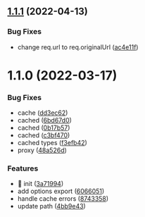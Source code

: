 ## [1.1.1](https://github.com/doclify/doclify-proxy/compare/v1.1.0...v1.1.1) (2022-04-13)


### Bug Fixes

* change req.url to req.originalUrl ([ac4e11f](https://github.com/doclify/doclify-proxy/commit/ac4e11fadfe69d8006eb35c7e01142164da31b9e))

# 1.1.0 (2022-03-17)


### Bug Fixes

* cache ([dd3ec62](https://github.com/doclify/doclify-proxy/commit/dd3ec62ccd509df63a0c26d86af9d016a7b66ea3))
* cached ([6bd67d0](https://github.com/doclify/doclify-proxy/commit/6bd67d07286458eaeb646849120bf7f19ff0e69a))
* cached ([0b17b57](https://github.com/doclify/doclify-proxy/commit/0b17b57487353d342ddc7b63b4305475d4ebdee9))
* cached ([c3bf470](https://github.com/doclify/doclify-proxy/commit/c3bf4703a7d988fd70998767105a6077dc5e72f8))
* cached types ([f3efb42](https://github.com/doclify/doclify-proxy/commit/f3efb4210467f25ca54779d5856c384c6dfa5cdc))
* proxy ([48a526d](https://github.com/doclify/doclify-proxy/commit/48a526d41c568577b441923a33227dcf6612c7ec))


### Features

* :tada: init ([3a71994](https://github.com/doclify/doclify-proxy/commit/3a719943ad53b30060721c2d3f2b34ea50e13f04))
* add options export ([6066051](https://github.com/doclify/doclify-proxy/commit/6066051dbf7cdecd75bfd936ddb8cf9221d9d4f4))
* handle cache errors ([8743358](https://github.com/doclify/doclify-proxy/commit/8743358eddc7e17d15e5ec99e319e9a77a23c4f3))
* update path ([4bb9e43](https://github.com/doclify/doclify-proxy/commit/4bb9e433cd4ed88aece2243d2f8e1df45fb456c6))

